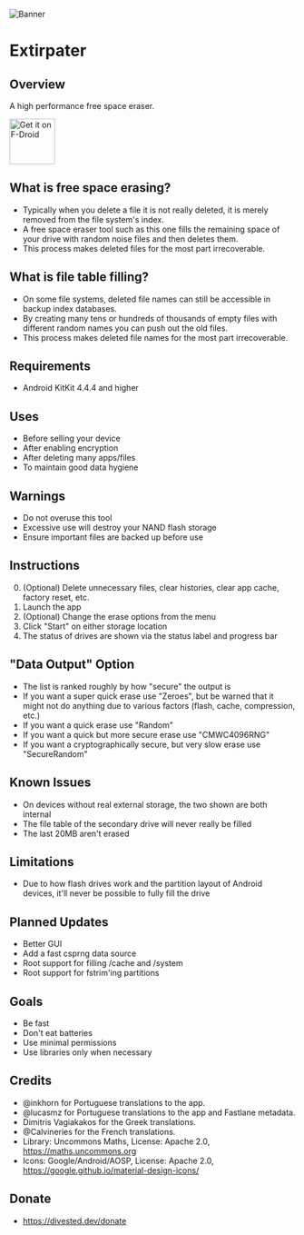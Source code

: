 ![Banner](https://divestos.org/images/featureGraphics/Extirpater.png)

Extirpater
==========

Overview
--------
A high performance free space eraser.

[<img src="https://fdroid.gitlab.io/artwork/badge/get-it-on.png"
     alt="Get it on F-Droid"
     height="80">](https://f-droid.org/packages/us.spotco.extirpater/)

What is free space erasing?
---------------------------
- Typically when you delete a file it is not really deleted, it is merely removed from the file system's index.
- A free space eraser tool such as this one fills the remaining space of your drive with random noise files and then deletes them.
- This process makes deleted files for the most part irrecoverable.

What is file table filling?
---------------------------
- On some file systems, deleted file names can still be accessible in backup index databases.
- By creating many tens or hundreds of thousands of empty files with different random names you can push out the old files.
- This process makes deleted file names for the most part irrecoverable.

Requirements
------------
- Android KitKit 4.4.4 and higher

Uses
----
- Before selling your device
- After enabling encryption
- After deleting many apps/files
- To maintain good data hygiene

Warnings
-------
- Do not overuse this tool
- Excessive use will destroy your NAND flash storage
- Ensure important files are backed up before use

Instructions
------------
0. (Optional) Delete unnecessary files, clear histories, clear app cache, factory reset, etc.
1. Launch the app
2. (Optional) Change the erase options from the menu
3. Click "Start" on either storage location
4. The status of drives are shown via the status label and progress bar

"Data Output" Option
--------------------
- The list is ranked roughly by how "secure" the output is
- If you want a super quick erase use "Zeroes", but be warned that it might not do anything due to various factors (flash, cache, compression, etc.)
- If you want a quick erase use "Random"
- If you want a quick but more secure erase use "CMWC4096RNG"
- If you want a cryptographically secure, but very slow erase use "SecureRandom"

Known Issues
------------
- On devices without real external storage, the two shown are both internal
- The file table of the secondary drive will never really be filled
- The last 20MB aren't erased

Limitations
-----------
- Due to how flash drives work and the partition layout of Android devices, it'll never be possible to fully fill the drive

Planned Updates
---------------
- Better GUI
- Add a fast csprng data source
- Root support for filling /cache and /system
- Root support for fstrim'ing partitions

Goals
-----
- Be fast
- Don't eat batteries
- Use minimal permissions
- Use libraries only when necessary

Credits
-------
- @inkhorn for Portuguese translations to the app.
- @lucasmz for Portuguese translations to the app and Fastlane metadata.
- Dimitris Vagiakakos for the Greek translations.
- @Calvineries for the French translations.
- Library: Uncommons Maths, License: Apache 2.0, https://maths.uncommons.org
- Icons: Google/Android/AOSP, License: Apache 2.0, https://google.github.io/material-design-icons/

Donate
-------
- https://divested.dev/donate
